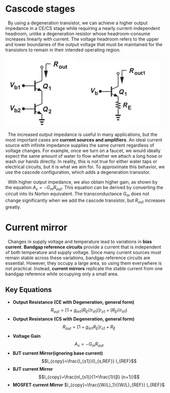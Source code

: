 # Cascode stages
&nbsp; By using a degeneration transistor, we can achieve a higher output impedance in a CE/CS stage while requiring a nearly current-independent
headroom, unlike a degeneration resistor whose headroom-consume increases linearly with current. The voltage headroom refers to the upper 
and lower boundaries of the output voltage that must be maintained for the transistors to remain in their intended operating region.

<img src="../images/cascode.jpg" alt="cascode.jpg" width="700"/>

&nbsp; The increased output impedance is useful in many applications, but the most important cases are **current sources and amplifiers**. An 
ideal current source with infinite impedance supplies the same current regardless of voltage changes. For example, once we turn on a faucet, we
would ideally expect the same amount of water to flow whether we attach a long hose or wash our hands directly. In reality, this is not true for
either water taps or electrical circuits, but it is what we aim for. To approximate this behavior, we use the cascode configuration, which adds a
degeneration transistor.

&nbsp; With higher output impedance, we also obtain higher gain, as shown by the equation $A_v=-G_m R_{out}$​. This equation can be derived
by converting the circuit into its Norton equivalent. The transconductance $G_m$  does not change significantly when we add the cascode transistor,
but $R_{out}$ increases greatly. 

# Current mirror
&nbsp; Changes in supply voltage and temperature lead to variations in **bias current**. **Bandgap reference circuits** provide a current that is 
independent of both temperature and supply voltage. Since many current sources must remain stable across these variations, bandgap reference circuits
are essential. However, they occupy a large area, so using them everywhere is not practical. Instead, **current mirrors** replicate the stable current
from one bandgap reference while occupying only a small area.

## Key Equations
- **Output Resistance (CE with Degeneration, general form)**
$$R_{out}=[1+g_{m1} (R_E//r_{π1})] r_{o1}+(R_E//r_{π1})$$
- **Output Resistance (CS with Degeneration, general form)**
$$R_{out}=[1+g_{m1} R_E] r_{o1}+R_E$$
- **Voltage Gain**
$$A_v=-G_m R_{out}$$
- **BJT current Mirror(ignoring base current)**
$$I_{copy}=\frac{I_{s1}}{I_{s,REF}} I_{REF}$$
- **BJT current Mirror**
$$I_{copy}=\frac{nI_{s1}}{1+\frac{1}{β} (n+1)}$$
- **MOSFET current Mirror**
$I_{copy}=\frac{(W/L)_1}{(W/L)_{REF}} I_{REF}$
